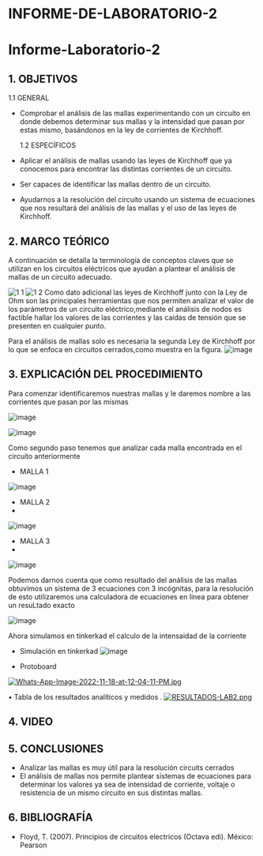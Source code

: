 # INFORME-DE-LABORATORIO-2
# Informe-Laboratorio-2
## 1. OBJETIVOS

   1.1 GENERAL
   
 * Comprobar el análisis de las mallas experimentando con un circuito en donde   debemos  determinar sus mallas y la intensidad que pasan por estas mismo, basándonos en la ley de corrientes de Kirchhoff.

   1.2 ESPECÍFICOS
   

*  Aplicar el análisis de mallas usando las leyes de Kirchhoff que ya conocemos para encontrar las distintas corrientes de un circuito.
* Ser capaces de identificar las mallas dentro de un circuito.
* Ayudarnos a la resolución del circuito usando un sistema de ecuaciones que nos resultará del análisis de las mallas y el uso de las leyes de Kirchhoff.
   

## 2. MARCO TEÓRICO
A continuación se detalla la terminología de conceptos claves que se utilizan en los circuitos eléctricos que ayudan a plantear el análisis de mallas de un circuito adecuado.

![1 1](https://user-images.githubusercontent.com/93666408/142980693-852078d3-baa5-4873-b11a-997cffb76891.jpg)
![1 2](https://user-images.githubusercontent.com/93666408/142980700-a5dab538-0a57-443b-be35-01010500e1fd.jpg)
Como dato adicional las leyes de Kirchhoff junto con la Ley de Ohm son las principales herramientas que nos permiten analizar el valor de los parámetros de un circuito eléctrico,mediante el análisis de nodos es factible hallar los valores de las corrientes y las caídas de tensión que se presenten en cualquier punto.

Para el análisis de mallas solo es necesaria la segunda Ley de Kirchhoff por lo que se enfoca en circuitos cerrados,como muestra en la figura.
![image](https://user-images.githubusercontent.com/93666408/142981151-fbf7142b-af24-4111-af01-7965f41148e9.png)


## 3. EXPLICACIÓN DEL PROCEDIMIENTO
Para comenzar identificaremos nuestras mallas y le daremos nombre a las corrientes que pasan por las mismas

![image](https://user-images.githubusercontent.com/116779906/202569910-bc1683e1-5804-426f-8a92-69719e36ec90.png)

![image](https://user-images.githubusercontent.com/116779906/202569959-788dd807-6292-496f-8e2c-9922e9e40186.png)


Como segundo paso tenemos que analizar cada malla encontrada en el circuito anteriormente

* MALLA 1

![image](https://user-images.githubusercontent.com/116779906/202570026-60c7985a-fe17-4e17-9adc-b0bc6a0a584e.png)

* MALLA 2
*
![image](https://user-images.githubusercontent.com/116779906/202570072-32cc663d-993a-4b3f-a849-d1f3c313cd92.png)


* MALLA 3
*
![image](https://user-images.githubusercontent.com/116779906/202570119-6b4ab084-0909-4603-bfab-b6cb7334147e.png)

Podemos darnos cuenta que como resultado del análisis de las mallas obtuvimos un sistema de 3 ecuaciones con 3 incógnitas, para la resolución de esto utilizaremos una calculadora de ecuaciones en linea para obtener un resuLtado exacto 

![image](https://user-images.githubusercontent.com/116779906/202574438-8afa1581-a109-4528-b260-1c86400809f4.png)

Ahora simulamos en tinkerkad el calculo de la intensaidad de la corriente 

* Simulación en tinkerkad 
![image](https://user-images.githubusercontent.com/116779906/202607803-d584d2fc-f040-4bad-a2bd-445aad417fd6.png)

- Protoboard

[![Whats-App-Image-2022-11-18-at-12-04-11-PM.jpg](https://i.postimg.cc/sxsNgKKz/Whats-App-Image-2022-11-18-at-12-04-11-PM.jpg)](https://postimg.cc/5YK3PBZK)

•	Tabla de los resultados analíticos y medidos .
[![RESULTADOS-LAB2.png](https://i.postimg.cc/9QJyqbpb/RESULTADOS-LAB2.png)](https://postimg.cc/18V8kpbV)

## 4. VIDEO



## 5. CONCLUSIONES
* Analizar las mallas es muy útil para la resolución circuits cerrados 
* El análisis de mallas nos permite plantear sistemas de ecuaciones para determinar los valores ya sea de intensidad de corriente, voltaje o resistencia de un mismo circuito en sus distintas mallas.
## 6. BIBLIOGRAFÍA 
* Floyd, T. (2007). Principios de circuitos electricos (Octava edi). México: Pearson
